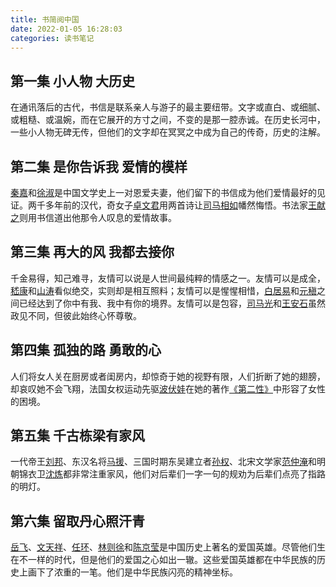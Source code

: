 ```yaml
---
title: 书简阅中国
date: 2022-01-05 16:28:03
categories: 读书笔记
---
```

## 第一集 小人物 大历史
在通讯落后的古代，书信是联系亲人与游子的最主要纽带。文字或直白、或细腻、或粗糙、或温婉，而在它展开的方寸之间，不变的是那一腔赤诚。在历史长河中，一些小人物无碑无传，但他们的文字却在冥冥之中成为自己的传奇，历史的注解。

## 第二集 是你告诉我 爱情的模样
[秦嘉](https://baike.baidu.com/item/%E7%A7%A6%E5%98%89/8582776)和[徐淑](https://baike.baidu.com/item/%E5%BE%90%E6%B7%91/4271500)是中国文学史上一对恩爱夫妻，他们留下的书信成为他们爱情最好的见证。两千多年前的汉代，奇女子[卓文君](https://baike.baidu.com/item/%E5%8D%93%E6%96%87%E5%90%9B/823759)用两首诗让[司马相如](https://baike.baidu.com/item/%E5%8F%B8%E9%A9%AC%E7%9B%B8%E5%A6%82/1112941)幡然悔悟。书法家[王献之](https://baike.baidu.com/item/%E7%8E%8B%E7%8C%AE%E4%B9%8B/706695)则用书信道出他那令人叹息的爱情故事。

## 第三集 再大的风 我都去接你
千金易得，知己难寻，友情可以说是人世间最纯粹的情感之一。友情可以是成全，[嵇康](https://baike.baidu.com/item/%E5%B5%87%E5%BA%B7/151928)和[山涛](https://baike.baidu.com/item/%E5%B1%B1%E6%B6%9B/3307554)看似绝交，实则却是相互照料；友情可以是惺惺相惜，[白居易](https://baike.baidu.com/item/%E7%99%BD%E5%B1%85%E6%98%93/174330)和[元稹](https://baike.baidu.com/item/%E5%85%83%E7%A8%B9/207525)之间已经达到了你中有我、我中有你的境界。友情可以是包容，[司马光](https://baike.baidu.com/item/%E5%8F%B8%E9%A9%AC%E5%85%89/220370)和[王安石](https://baike.baidu.com/item/%E7%8E%8B%E5%AE%89%E7%9F%B3/127359)虽然政见不同，但彼此始终心怀尊敬。

## 第四集 孤独的路 勇敢的心
人们将女人关在厨房或者闺房内，却惊奇于她的视野有限，人们折断了她的翅膀，却哀叹她不会飞翔，法国女权运动先驱[波伏娃](https://baike.baidu.com/item/%E6%B3%A2%E4%BC%8F%E5%A8%83/814661)在她的著作[《第二性》](https://baike.baidu.com/item/%E3%80%8A%E7%AC%AC%E4%BA%8C%E6%80%A7%E3%80%8B/84767)中形容了女性的困境。
## 第五集 千古栋梁有家风
一代帝王[刘邦](https://baike.baidu.com/item/%E5%88%98%E9%82%A6/129493)、东汉名将[马援](https://baike.baidu.com/item/%E9%A9%AC%E6%8F%B4/3606)、三国时期东吴建立者[孙权](https://baike.baidu.com/item/%E5%AD%99%E6%9D%83/17337)、北宋文学家[范仲淹](https://baike.baidu.com/item/%E8%8C%83%E4%BB%B2%E6%B7%B9/176112)和明朝锦衣卫[沈炼](https://baike.baidu.com/item/%E6%B2%88%E7%82%BC/29603)都非常注重家风，他们对后辈们一字一句的规劝为后辈们点亮了指路的明灯。
## 第六集 留取丹心照汗青
[岳飞](https://baike.baidu.com/item/%E5%B2%B3%E9%A3%9E/127844)、[文天祥](https://baike.baidu.com/item/%E6%96%87%E5%A4%A9%E7%A5%A5/183780)、[任环](https://baike.baidu.com/item/%E4%BB%BB%E7%8E%AF/3855726)、[林则徐](https://baike.baidu.com/item/%E6%9E%97%E5%88%99%E5%BE%90/212)和[陈京莹](https://baike.baidu.com/item/%E9%99%88%E4%BA%AC%E8%8E%B9/5042317)是中国历史上著名的爱国英雄。尽管他们生在不一样的时代，但是他们的爱国之心如出一辙。这些爱国英雄都在中华民族的历史上画下了浓重的一笔。他们是中华民族闪亮的精神坐标。


